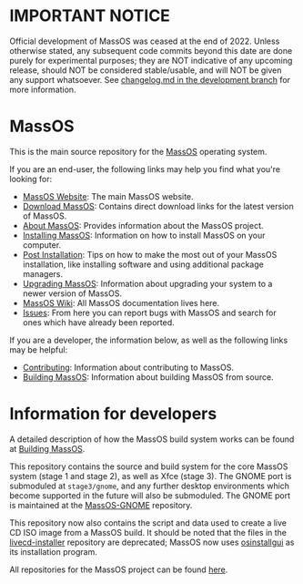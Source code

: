 # IMPORTANT NOTICE
Official development of MassOS was ceased at the end of 2022. Unless otherwise stated, any subsequent code commits beyond this date are done purely for experimental purposes; they are NOT indicative of any upcoming release, should NOT be considered stable/usable, and will NOT be given any support whatsoever. See [changelog.md in the development branch](https://github.com/MassOS-Linux/MassOS/blob/development/changelog.md) for more information.

# MassOS
This is the main source repository for the [MassOS](https://massos.org) operating system.

If you are an end-user, the following links may help you find what you're looking for:

- [MassOS Website](https://massos.org): The main MassOS website.
- [Download MassOS](https://massos.org/download.html): Contains direct download links for the latest version of MassOS.
- [About MassOS](https://github.com/MassOS-Linux/MassOS/wiki/About-MassOS): Provides information about the MassOS project.
- [Installing MassOS](https://github.com/MassOS-Linux/MassOS/wiki/Installing-MassOS): Information on how to install MassOS on your computer.
- [Post Installation](https://github.com/MassOS-Linux/MassOS/wiki/Post-Installation): Tips on how to make the most out of your MassOS installation, like installing software and using additional package managers.
- [Upgrading MassOS](https://github.com/MassOS-Linux/MassOS/wiki/Upgrading-MassOS): Information about upgrading your system to a newer version of MassOS.
- [MassOS Wiki](https://github.com/MassOS-Linux/MassOS/wiki): All MassOS documentation lives here.
- [Issues](https://github.com/MassOS-Linux/MassOS/issues): From here you can report bugs with MassOS and search for ones which have already been reported.

If you are a developer, the information below, as well as the following links may be helpful:

- [Contributing](https://github.com/MassOS-Linux/MassOS/wiki/Contributing): Information about contributing to MassOS.
- [Building MassOS](https://github.com/MassOS-Linux/MassOS/wiki/Building-MassOS): Information about building MassOS from source.

# Information for developers
A detailed description of how the MassOS build system works can be found at [Building MassOS](https://github.com/MassOS-Linux/MassOS/wiki/Building-MassOS).

This repository contains the source and build system for the core MassOS system (stage 1 and stage 2), as well as Xfce (stage 3). The GNOME port is submoduled at `stage3/gnome`, and any further desktop environments which become supported in the future will also be submoduled. The GNOME port is maintained at the [MassOS-GNOME](https://github.com/MassOS-Linux/MassOS-GNOME) repository.

This repository now also contains the script and data used to create a live CD ISO image from a MassOS build. It should be noted that the files in the [livecd-installer](https://github.com/MassOS-Linux/livecd-installer) repository are deprecated; MassOS now uses [osinstallgui](https://github.com/DanielMYT/osinstallgui) as its installation program.

All repositories for the MassOS project can be found [here](https://github.com/orgs/MassOS-Linux/repositories).
